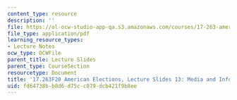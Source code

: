 ```yaml
---
content_type: resource
description: ''
file: https://ol-ocw-studio-app-qa.s3.amazonaws.com/courses/17-263-american-elections-fall-2020/fd64738bb8d6d75cc079dcb421f9b8ee_MIT17_263F20_Lec13.pdf
file_type: application/pdf
learning_resource_types:
- Lecture Notes
ocw_type: OCWFile
parent_title: Lecture Slides
parent_type: CourseSection
resourcetype: Document
title: '17.263F20 American Elections, Lecture Slides 13: Media and Information'
uid: fd64738b-b8d6-d75c-c079-dcb421f9b8ee
---
```

